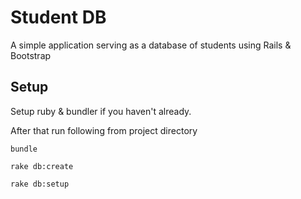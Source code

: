 # Student DB

A simple application serving as a database of students using Rails & Bootstrap

## Setup

 Setup ruby & bundler if you haven't already. 
 
 After that run following from project directory

`bundle`

`rake db:create`

`rake db:setup`